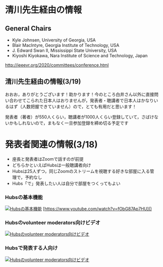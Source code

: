 # 清川先生経由の情報

## General Chairs
- Kyle Johnsen, University of Georgia, USA
- Blair MacIntyre, Georgia Institute of Technology, USA
- J. Edward Swan II, Mississippi State University, USA
- Kiyoshi Kiyokawa, Nara Institute of Science and Technology, Japan

http://ieeevr.org/2020/committees/conference.html

## 清川先生経由の情報(3/19)

おおお，ありがとうございます！助かります！今のところ白井さん以外に直接問い合わせてこられた日本人はおりませんが，発表者・聴講者で日本人はかなりいるはず（人数把握できていません）ので，とても有用だと思います！

発表者（著者）が550人くらい，聴講者が1000人くらい登録していて，さばけないかもしれないので，まもなく一旦参加登録を締め切る予定です


# 発表者関連の情報(3/18)

- 座長と発表者はZoomで話すのが前提
- どちらかといえばHubsは一般聴講者向け
- Hubsは25人ずつ，同じZoomのストリームを視聴する好きな部屋に入る管理で，予約なし
- Hubs「で」発表したい人は自分で部屋をつくってもよい


### Hubsの基本機能
[![Hubsの基本機能](https://img.youtube.com/vi/fObG87Ap7HU/maxresdefault.jpg)](https://youtu.be/fObG87Ap7HU)
[https://www.youtube.com/watch?v=fObG87Ap7HU]()

### Hubsのvolunteer moderators向けビデオ
[![Hubsのvolunteer moderators向けビデオ](https://img.youtube.com/vi/3EJMNAz4f5w/maxresdefault.jpg)](https://youtu.be/3EJMNAz4f5w)

### Hubsで発表する人向け
[![Hubsのvolunteer moderators向けビデオ](https://img.youtube.com/vi/AcDRbBt5e-g/maxresdefault.jpg)](https://youtu.be/AcDRbBt5e-g)
